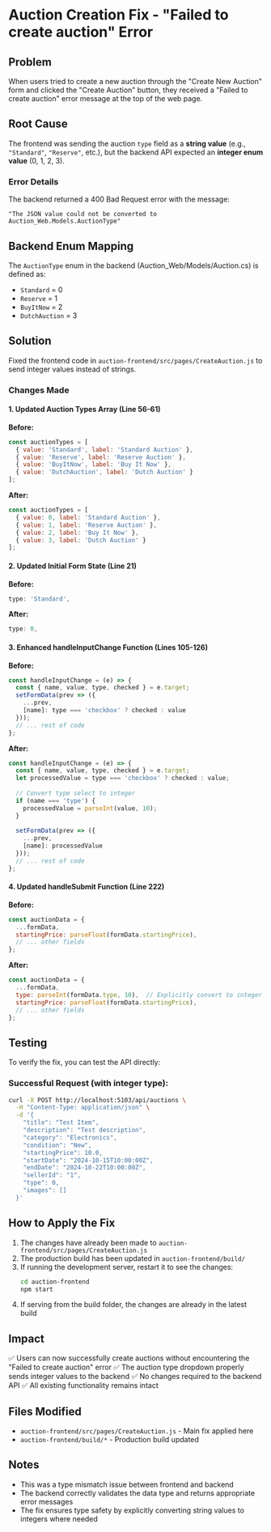 # Auction Creation Fix - "Failed to create auction" Error

## Problem
When users tried to create a new auction through the "Create New Auction" form and clicked the "Create Auction" button, they received a "Failed to create auction" error message at the top of the web page.

## Root Cause
The frontend was sending the auction `type` field as a **string value** (e.g., `"Standard"`, `"Reserve"`, etc.), but the backend API expected an **integer enum value** (0, 1, 2, 3).

### Error Details
The backend returned a 400 Bad Request error with the message:
```
"The JSON value could not be converted to Auction_Web.Models.AuctionType"
```

## Backend Enum Mapping
The `AuctionType` enum in the backend (Auction_Web/Models/Auction.cs) is defined as:
- `Standard` = 0
- `Reserve` = 1
- `BuyItNow` = 2
- `DutchAuction` = 3

## Solution
Fixed the frontend code in `auction-frontend/src/pages/CreateAuction.js` to send integer values instead of strings.

### Changes Made

#### 1. Updated Auction Types Array (Line 56-61)
**Before:**
```javascript
const auctionTypes = [
  { value: 'Standard', label: 'Standard Auction' },
  { value: 'Reserve', label: 'Reserve Auction' },
  { value: 'BuyItNow', label: 'Buy It Now' },
  { value: 'DutchAuction', label: 'Dutch Auction' }
];
```

**After:**
```javascript
const auctionTypes = [
  { value: 0, label: 'Standard Auction' },
  { value: 1, label: 'Reserve Auction' },
  { value: 2, label: 'Buy It Now' },
  { value: 3, label: 'Dutch Auction' }
];
```

#### 2. Updated Initial Form State (Line 21)
**Before:**
```javascript
type: 'Standard',
```

**After:**
```javascript
type: 0,
```

#### 3. Enhanced handleInputChange Function (Lines 105-126)
**Before:**
```javascript
const handleInputChange = (e) => {
  const { name, value, type, checked } = e.target;
  setFormData(prev => ({
    ...prev,
    [name]: type === 'checkbox' ? checked : value
  }));
  // ... rest of code
};
```

**After:**
```javascript
const handleInputChange = (e) => {
  const { name, value, type, checked } = e.target;
  let processedValue = type === 'checkbox' ? checked : value;
  
  // Convert type select to integer
  if (name === 'type') {
    processedValue = parseInt(value, 10);
  }
  
  setFormData(prev => ({
    ...prev,
    [name]: processedValue
  }));
  // ... rest of code
};
```

#### 4. Updated handleSubmit Function (Line 222)
**Before:**
```javascript
const auctionData = {
  ...formData,
  startingPrice: parseFloat(formData.startingPrice),
  // ... other fields
};
```

**After:**
```javascript
const auctionData = {
  ...formData,
  type: parseInt(formData.type, 10),  // Explicitly convert to integer
  startingPrice: parseFloat(formData.startingPrice),
  // ... other fields
};
```

## Testing
To verify the fix, you can test the API directly:

### Successful Request (with integer type):
```bash
curl -X POST http://localhost:5103/api/auctions \
  -H "Content-Type: application/json" \
  -d '{
    "title": "Test Item",
    "description": "Test description",
    "category": "Electronics",
    "condition": "New",
    "startingPrice": 10.0,
    "startDate": "2024-10-15T10:00:00Z",
    "endDate": "2024-10-22T10:00:00Z",
    "sellerId": "1",
    "type": 0,
    "images": []
  }'
```

## How to Apply the Fix
1. The changes have already been made to `auction-frontend/src/pages/CreateAuction.js`
2. The production build has been updated in `auction-frontend/build/`
3. If running the development server, restart it to see the changes:
   ```bash
   cd auction-frontend
   npm start
   ```
4. If serving from the build folder, the changes are already in the latest build

## Impact
✅ Users can now successfully create auctions without encountering the "Failed to create auction" error
✅ The auction type dropdown properly sends integer values to the backend
✅ No changes required to the backend API
✅ All existing functionality remains intact

## Files Modified
- `auction-frontend/src/pages/CreateAuction.js` - Main fix applied here
- `auction-frontend/build/*` - Production build updated

## Notes
- This was a type mismatch issue between frontend and backend
- The backend correctly validates the data type and returns appropriate error messages
- The fix ensures type safety by explicitly converting string values to integers where needed
